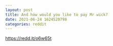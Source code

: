```yaml
--- 
layout: post 
title: And how would you like to pay Mr wick? 
date: 2021-06-24 1624520798 
categories: reddit 
--- 
```

https://redd.it/o6w65t